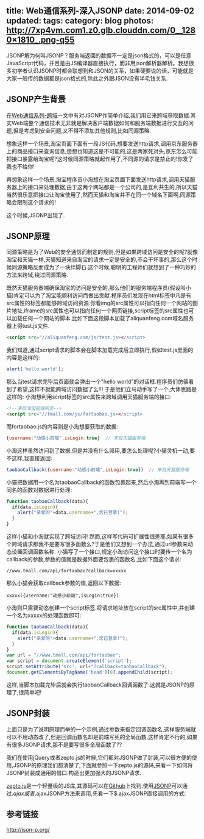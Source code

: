 title: Web通信系列-深入JSONP
date: 2014-09-02
updated: 
tags:
category: blog
photos: http://7xp4vm.com1.z0.glb.clouddn.com/0__1280×1810_.png-q55
---

JSONP解为何叫JSONP？服务端返回的数据不一定是json格式的，可以是任意JavaScript代码，并且是由JS编译器直接执行，而非用json解析器解析。我想很多初学者认识JSONP时都会联想到和JSON的关系，如果硬要说的话，可能就是大家一般传的数据都是json格式的,除此之外跟JSON没有半毛钱关系.
<!-- more -->


## JSONP产生背景
在[Web通信系列-跨域]()一文中有对JSONP作简单介绍,我们用它来跨域获取数据.其实Web端整个通信技术无非就是解决客户端数据如何和服务端数据进行交互的问题,但是考虑到安全问题,又不得不添加其他规则,比如同源策略.

想象这样一个场景,淘宝页面下面有一段JS代码,想要发送http请求,调用京东服务器上的商品接口来查询信息,想想也知道这是不可能的,这是两家死对头,京东怎么可能把接口暴露给淘宝呢?这时候同源策略就起作用了,不同源的请求是禁止的!你发了我也不给你!

再想象这样一个场景,淘宝程序员小淘想在淘宝页面下面发送http请求,调用天猫服务器上的接口来处理数据,由于这两个网站都是一个公司的,是互利共生的,所以天猫当然很乐意把接口让淘宝使用了,然而天猫和淘宝并不在同一个域名下面啊,同源策略会限制这个请求的!

这个时候,JSONP出现了.

## JSONP原理

同源策略是为了Web的安全通信而制定的规则,但是如果跨域访问是安全的呢?就像淘宝和天猫一样,天猫知道来自淘宝的请求一定是安全的,不会干坏事的,那么这个时候同源策略反而成为了一块绊脚石.这个时候,聪明的工程师们就想到了一种巧妙的方法来跨域,绕过同源策略.

既然天猫服务器端确保淘宝的访问是安全的,那么他们的服务端程序员(假设叫小猫)肯定可以为了淘宝能顺利访问而做出贡献.程序员们发现在html标签中凡是有src属性的标签都能够跨域访问资源.你看img的src属性可以指向任何一个网站的图片地址,iframe的src属性也可以指向任何一个网页链接,script标签的src属性也可以加载任何一个网站的脚本.比如下面这段脚本加载了aliquanfeng.com域名服务器上得test.js文件.
```html
<script src="//aliquanfeng.com/js/test.js></script>
```
我们知道,通过script请求的脚本会在脚本加载完成后立即执行,假如test.js里面的内容是这样的:
```javascript
alert('hello world');
```
那么当test请求完毕后页面就会弹出一个"hello world"的对话框.程序员们仿佛看到了希望,这样不就能跨域访问数据了么!!!
于是他们立马动手写了一个,大体思路是这样的:
小淘想利用script标签的src属性来跨域调用天猫服务端的接口:
```html
<!--来自淘宝前端网页-->
<script src="//tmall.com/js/fortaobao.js></script>
```
而fortaobao.js的内容则是小淘想要获取的数据:
```javascript
{username:"动感小前端",isLogin:true}  // 来自天猫服务端
```
小淘这样虽然访问到了数据,但是并没有什么卵用,要怎么处理呢?小猫灵机一动,要不这样,我直接返回:
```javascript
taobaoCallback({username:"动感小前端",isLogin:true})  // 来自天猫服务端
```
小猫把数据用一个名为taobaoCallback的函数包裹起来,然后小淘再到前端写一个同名的函数对数据进行处理:
```javascript
function taobaoCallback(data){
  if(data.isLogin){
    alert("亲爱的"+data.username+",您已登录!");
  }
}
```
这样小猫和小淘就实现了跨域访问!
然而,这样写代码可扩展性很差耶,如果有很多个跨域请求那我不是要写很多函数么?于是他们又想到一个办法,通过url参数来动态设置回调函数名称.
小猫写了一个接口,规定小淘访问这个接口时要传一个名为callback的参数,参数的值就是数据外面要包裹的函数名,比如下面这个请求:
```
//www.tmall.com/api/fortaobao?callback=xxxxx
```
那么小猫会获取callback参数的值,返回以下数据:
```
xxxxx({username:"动感小前端",isLogin:true})
```
小淘则只需要动态创建一个script标签.将请求地址放在script的src属性中,并创建一个名为xxxxx的处理函数即可:
```javascript
function taobaoCallback(data){
  if(data.isLogin){
    alert("亲爱的"+data.username+",您已登录!");
  }
}
var url = "//www.tmall.com/api/fortaobao";
var script = document.createElement('script');
script.setAttribute('src', url+"?callback=taobaoCallback");
document.getElementsByTagName('head')[0].appendChild(script); 
```
这样,当脚本加载完毕后就会执行taobaoCallback回调函数了.这就是JSONP的原理了,很简单吧!

## JSONP封装
上面只是为了说明原理而举的一个示例,通过参数来指定回调函数名,这样服务端就可以不用动态改了,但是回调函数名却是前端写死的全局函数,这样肯定不行的,如果有很多JSONP请求,那不是要写很多全局函数了??

我们在使用jQuery或者zepto.js的时候,它们都对JSONP做了封装,可以很方便的使用,JSONP的原理我们都清楚了,下面就参照一下zepto.js的源码,来看一下如何将JSONP封装成通用的借口.构造出更加强大的JSONP请求.

[zepto.js](http://zeptojs.com/)是一个轻量级的JS库,其源码可以在[Github](https://github.com/madrobby/zepto)上找到.使用[JSONP](http://zeptojs.com/#$.ajax)可以通过$.ajax或者$.ajaxJSONP方法来调用,先看一下$.ajaxJSONP直接调用的方式:






## 参考链接

<http://json-p.org/>




